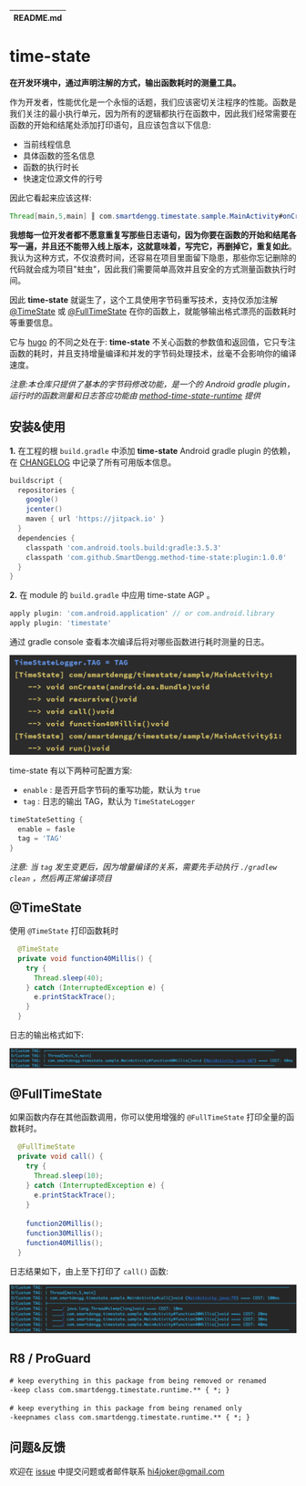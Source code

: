 | README.md |
|:---|


time-state
====

**在开发环境中，通过声明注解的方式，输出函数耗时的测量工具。**

作为开发者，性能优化是一个永恒的话题，我们应该密切关注程序的性能。函数是我们关注的最小执行单元，因为所有的逻辑都执行在函数中，因此我们经常需要在函数的开始和结尾处添加打印语句，且应该包含以下信息:

- 当前线程信息
- 具体函数的签名信息
- 函数的执行时长
- 快速定位源文件的行号

因此它看起来应该这样:

```java
Thread[main,5,main] ║ com.smartdengg.timestate.sample.MainActivity#onCreate(android.os.Bundle)void ║ (MainActivity.java:18) ====> COST: 229ms
```

**我想每一位开发者都不愿意重复写那些日志语句，因为你要在函数的开始和结尾各写一遍，并且还不能带入线上版本，这就意味着，写完它，再删掉它，重复如此**。我认为这种方式，不仅浪费时间，还容易在项目里面留下隐患，那些你忘记删除的代码就会成为项目"蛀虫"，因此我们需要简单高效并且安全的方式测量函数执行时间。


因此 **time-state** 就诞生了，这个工具使用字节码重写技术，支持仅添加注解 [@TimeState](#jump-time-state) 或 [@FullTimeState](#jump-full-time-state) 在你的函数上，就能够输出格式漂亮的函数耗时等重要信息。


它与 [hugo](https://github.com/JakeWharton/hugo) 的不同之处在于:   **time-state** 不关心函数的参数值和返回值，它只专注函数的耗时，并且支持增量编译和并发的字节码处理技术，丝毫不会影响你的编译速度。

*注意:本仓库只提供了基本的字节码修改功能，是一个的 Android gradle plugin，运行时的函数测量和日志答应功能由 [method-time-state-runtime](https://github.com/SmartDengg/method-time-state-runtime) 提供*


安装&使用
----

**1.** 在工程的根 `build.gradle` 中添加 **time-state** Android gradle plugin 的依赖，在 [CHANGELOG](./CHANGELOG.md) 中记录了所有可用版本信息。

```groovy
buildscript {
  repositories {
    google()
    jcenter()
    maven { url 'https://jitpack.io' }
  }
  dependencies {
    classpath 'com.android.tools.build:gradle:3.5.3'
    classpath 'com.github.SmartDengg.method-time-state:plugin:1.0.0'
  }
}
```

**2.** 在 module 的 `build.gradle` 中应用 time-state AGP 。

```groovy
apply plugin: 'com.android.application' // or com.android.library
apply plugin: 'timestate'
```

通过 gradle console 查看本次编译后将对哪些函数进行耗时测量的日志。

![](art/log_build.png)

time-state 有以下两种可配置方案:

- `enable` : 是否开启字节码的重写功能，默认为 `true`
- `tag` : 日志的输出 TAG，默认为 `TimeStateLogger`

```groovy
timeStateSetting {
  enable = fasle
  tag = 'TAG'
}
```

*注意: 当 `tag` 发生变更后，因为增量编译的关系，需要先手动执行 `./gradlew clean` ，然后再正常编译项目*

<span id="jump-time-state">@TimeState</span>
----

使用 `@TimeState` 打印函数耗时

```java
  @TimeState 
  private void function40Millis() {
    try {
      Thread.sleep(40);
    } catch (InterruptedException e) {
      e.printStackTrace();
    }
  }
```

日志的输出格式如下:

![](art/log_time_state.png)

<span id="jump-full-time-state">@FullTimeState</span>
----

如果函数内存在其他函数调用，你可以使用增强的 `@FullTimeState` 打印全量的函数耗时。

```java
  @FullTimeState 
  private void call() {
    try {
      Thread.sleep(10);
    } catch (InterruptedException e) {
      e.printStackTrace();
    }

    function20Millis();
    function30Millis();
    function40Millis();
  }
```

日志结果如下，由上至下打印了 `call()` 函数:

![](art/log_full_time_state.png)

R8 / ProGuard
----

```
# keep everything in this package from being removed or renamed
-keep class com.smartdengg.timestate.runtime.** { *; }

# keep everything in this package from being renamed only
-keepnames class com.smartdengg.timestate.runtime.** { *; }
```

问题&反馈
----

欢迎在 [issue](https://github.com/SmartDengg/method-time-state/issues) 中提交问题或者邮件联系 hi4joker@gmail.com
